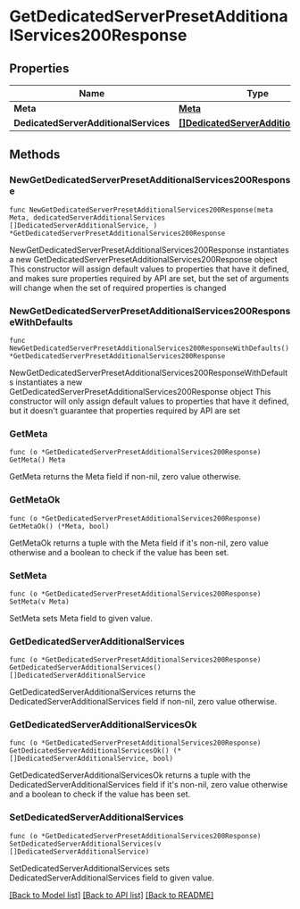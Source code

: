 # GetDedicatedServerPresetAdditionalServices200Response

## Properties

Name | Type | Description | Notes
------------ | ------------- | ------------- | -------------
**Meta** | [**Meta**](Meta.md) |  | 
**DedicatedServerAdditionalServices** | [**[]DedicatedServerAdditionalService**](DedicatedServerAdditionalService.md) |  | 

## Methods

### NewGetDedicatedServerPresetAdditionalServices200Response

`func NewGetDedicatedServerPresetAdditionalServices200Response(meta Meta, dedicatedServerAdditionalServices []DedicatedServerAdditionalService, ) *GetDedicatedServerPresetAdditionalServices200Response`

NewGetDedicatedServerPresetAdditionalServices200Response instantiates a new GetDedicatedServerPresetAdditionalServices200Response object
This constructor will assign default values to properties that have it defined,
and makes sure properties required by API are set, but the set of arguments
will change when the set of required properties is changed

### NewGetDedicatedServerPresetAdditionalServices200ResponseWithDefaults

`func NewGetDedicatedServerPresetAdditionalServices200ResponseWithDefaults() *GetDedicatedServerPresetAdditionalServices200Response`

NewGetDedicatedServerPresetAdditionalServices200ResponseWithDefaults instantiates a new GetDedicatedServerPresetAdditionalServices200Response object
This constructor will only assign default values to properties that have it defined,
but it doesn't guarantee that properties required by API are set

### GetMeta

`func (o *GetDedicatedServerPresetAdditionalServices200Response) GetMeta() Meta`

GetMeta returns the Meta field if non-nil, zero value otherwise.

### GetMetaOk

`func (o *GetDedicatedServerPresetAdditionalServices200Response) GetMetaOk() (*Meta, bool)`

GetMetaOk returns a tuple with the Meta field if it's non-nil, zero value otherwise
and a boolean to check if the value has been set.

### SetMeta

`func (o *GetDedicatedServerPresetAdditionalServices200Response) SetMeta(v Meta)`

SetMeta sets Meta field to given value.


### GetDedicatedServerAdditionalServices

`func (o *GetDedicatedServerPresetAdditionalServices200Response) GetDedicatedServerAdditionalServices() []DedicatedServerAdditionalService`

GetDedicatedServerAdditionalServices returns the DedicatedServerAdditionalServices field if non-nil, zero value otherwise.

### GetDedicatedServerAdditionalServicesOk

`func (o *GetDedicatedServerPresetAdditionalServices200Response) GetDedicatedServerAdditionalServicesOk() (*[]DedicatedServerAdditionalService, bool)`

GetDedicatedServerAdditionalServicesOk returns a tuple with the DedicatedServerAdditionalServices field if it's non-nil, zero value otherwise
and a boolean to check if the value has been set.

### SetDedicatedServerAdditionalServices

`func (o *GetDedicatedServerPresetAdditionalServices200Response) SetDedicatedServerAdditionalServices(v []DedicatedServerAdditionalService)`

SetDedicatedServerAdditionalServices sets DedicatedServerAdditionalServices field to given value.



[[Back to Model list]](../README.md#documentation-for-models) [[Back to API list]](../README.md#documentation-for-api-endpoints) [[Back to README]](../README.md)


